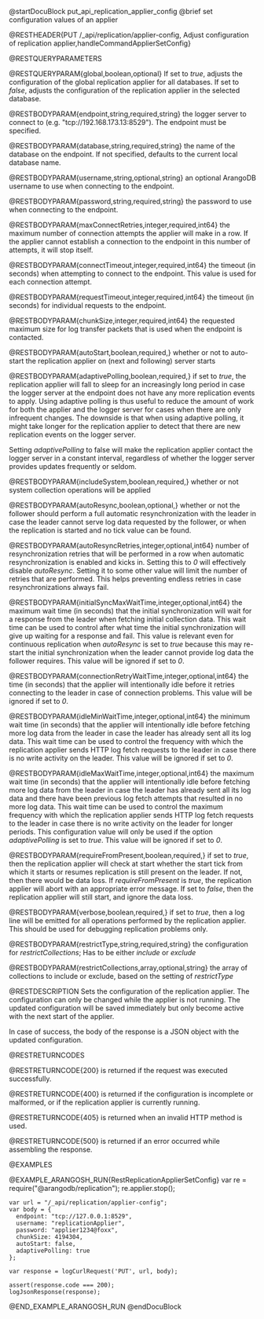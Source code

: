 
@startDocuBlock put_api_replication_applier_config
@brief set configuration values of an applier

@RESTHEADER{PUT /_api/replication/applier-config, Adjust configuration of replication applier,handleCommandApplierSetConfig}

@RESTQUERYPARAMETERS

@RESTQUERYPARAM{global,boolean,optional}
If set to *true*, adjusts the configuration of the global replication applier for all
databases. If set to *false*, adjusts the configuration of the replication applier in the
selected database.

@RESTBODYPARAM{endpoint,string,required,string}
the logger server to connect to (e.g. "tcp://192.168.173.13:8529"). The endpoint must be specified.

@RESTBODYPARAM{database,string,required,string}
the name of the database on the endpoint. If not specified, defaults to the current local database name.

@RESTBODYPARAM{username,string,optional,string}
an optional ArangoDB username to use when connecting to the endpoint.

@RESTBODYPARAM{password,string,required,string}
the password to use when connecting to the endpoint.

@RESTBODYPARAM{maxConnectRetries,integer,required,int64}
the maximum number of connection attempts the applier
will make in a row. If the applier cannot establish a connection to the
endpoint in this number of attempts, it will stop itself.

@RESTBODYPARAM{connectTimeout,integer,required,int64}
the timeout (in seconds) when attempting to connect to the
endpoint. This value is used for each connection attempt.

@RESTBODYPARAM{requestTimeout,integer,required,int64}
the timeout (in seconds) for individual requests to the endpoint.

@RESTBODYPARAM{chunkSize,integer,required,int64}
the requested maximum size for log transfer packets that
is used when the endpoint is contacted.

@RESTBODYPARAM{autoStart,boolean,required,}
whether or not to auto-start the replication applier on
(next and following) server starts

@RESTBODYPARAM{adaptivePolling,boolean,required,}
if set to *true*, the replication applier will fall
to sleep for an increasingly long period in case the logger server at the
endpoint does not have any more replication events to apply. Using
adaptive polling is thus useful to reduce the amount of work for both the
applier and the logger server for cases when there are only infrequent
changes. The downside is that when using adaptive polling, it might take
longer for the replication applier to detect that there are new replication
events on the logger server.

Setting *adaptivePolling* to false will make the replication applier
contact the logger server in a constant interval, regardless of whether
the logger server provides updates frequently or seldom.

@RESTBODYPARAM{includeSystem,boolean,required,}
whether or not system collection operations will be applied

@RESTBODYPARAM{autoResync,boolean,optional,}
whether or not the follower should perform a full automatic resynchronization
with the leader in case the leader cannot serve log data requested by the
follower, or when the replication is started and no tick value can be found.

@RESTBODYPARAM{autoResyncRetries,integer,optional,int64}
number of resynchronization retries that will be performed in a row when
automatic resynchronization is enabled and kicks in. Setting this to *0*
will
effectively disable *autoResync*. Setting it to some other value will limit
the number of retries that are performed. This helps preventing endless
retries
in case resynchronizations always fail.

@RESTBODYPARAM{initialSyncMaxWaitTime,integer,optional,int64}
the maximum wait time (in seconds) that the initial synchronization will
wait for a response from the leader when fetching initial collection data.
This wait time can be used to control after what time the initial
synchronization
will give up waiting for a response and fail. This value is relevant even
for continuous replication when *autoResync* is set to *true* because this
may re-start the initial synchronization when the leader cannot provide
log data the follower requires.
This value will be ignored if set to *0*.

@RESTBODYPARAM{connectionRetryWaitTime,integer,optional,int64}
the time (in seconds) that the applier will intentionally idle before
it retries connecting to the leader in case of connection problems.
This value will be ignored if set to *0*.

@RESTBODYPARAM{idleMinWaitTime,integer,optional,int64}
the minimum wait time (in seconds) that the applier will intentionally idle
before fetching more log data from the leader in case the leader has
already sent all its log data. This wait time can be used to control the
frequency with which the replication applier sends HTTP log fetch requests
to the leader in case there is no write activity on the leader.
This value will be ignored if set to *0*.

@RESTBODYPARAM{idleMaxWaitTime,integer,optional,int64}
the maximum wait time (in seconds) that the applier will intentionally idle
before fetching more log data from the leader in case the leader has
already sent all its log data and there have been previous log fetch attempts
that resulted in no more log data. This wait time can be used to control the
maximum frequency with which the replication applier sends HTTP log fetch
requests to the leader in case there is no write activity on the leader for
longer periods. This configuration value will only be used if the option
*adaptivePolling* is set to *true*.
This value will be ignored if set to *0*.

@RESTBODYPARAM{requireFromPresent,boolean,required,}
if set to *true*, then the replication applier will check
at start whether the start tick from which it starts or resumes replication is
still present on the leader. If not, then there would be data loss. If
*requireFromPresent* is *true*, the replication applier will abort with an
appropriate error message. If set to *false*, then the replication applier will
still start, and ignore the data loss.

@RESTBODYPARAM{verbose,boolean,required,}
if set to *true*, then a log line will be emitted for all operations
performed by the replication applier. This should be used for debugging replication
problems only.

@RESTBODYPARAM{restrictType,string,required,string}
the configuration for *restrictCollections*; Has to be either *include* or *exclude*

@RESTBODYPARAM{restrictCollections,array,optional,string}
the array of collections to include or exclude,
based on the setting of *restrictType*

@RESTDESCRIPTION
Sets the configuration of the replication applier. The configuration can
only be changed while the applier is not running. The updated configuration
will be saved immediately but only become active with the next start of the
applier.

In case of success, the body of the response is a JSON object with the updated
configuration.

@RESTRETURNCODES

@RESTRETURNCODE{200}
is returned if the request was executed successfully.

@RESTRETURNCODE{400}
is returned if the configuration is incomplete or malformed, or if the
replication applier is currently running.

@RESTRETURNCODE{405}
is returned when an invalid HTTP method is used.

@RESTRETURNCODE{500}
is returned if an error occurred while assembling the response.

@EXAMPLES

@EXAMPLE_ARANGOSH_RUN{RestReplicationApplierSetConfig}
    var re = require("@arangodb/replication");
    re.applier.stop();

    var url = "/_api/replication/applier-config";
    var body = {
      endpoint: "tcp://127.0.0.1:8529",
      username: "replicationApplier",
      password: "applier1234@foxx",
      chunkSize: 4194304,
      autoStart: false,
      adaptivePolling: true
    };

    var response = logCurlRequest('PUT', url, body);

    assert(response.code === 200);
    logJsonResponse(response);
@END_EXAMPLE_ARANGOSH_RUN
@endDocuBlock
